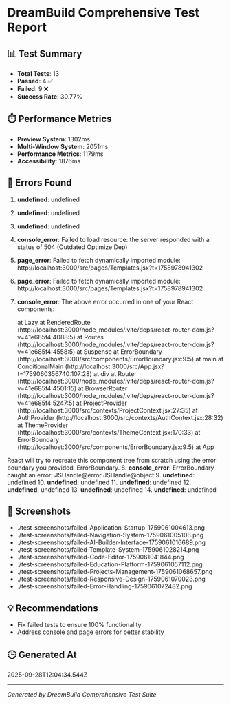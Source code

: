 # DreamBuild Comprehensive Test Report

## 📊 Test Summary

- **Total Tests**: 13
- **Passed**: 4 ✅
- **Failed**: 9 ❌
- **Success Rate**: 30.77%

## ⏱️ Performance Metrics

- **Preview System**: 1302ms
- **Multi-Window System**: 2051ms
- **Performance Metrics**: 1179ms
- **Accessibility**: 1876ms

## 🐛 Errors Found

1. **undefined**: undefined
2. **undefined**: undefined
3. **undefined**: undefined
4. **console_error**: Failed to load resource: the server responded with a status of 504 (Outdated Optimize Dep)
5. **page_error**: Failed to fetch dynamically imported module: http://localhost:3000/src/pages/Templates.jsx?t=1758978941302
6. **page_error**: Failed to fetch dynamically imported module: http://localhost:3000/src/pages/Templates.jsx?t=1758978941302
7. **console_error**: The above error occurred in one of your React components:

    at Lazy
    at RenderedRoute (http://localhost:3000/node_modules/.vite/deps/react-router-dom.js?v=41e685f4:4088:5)
    at Routes (http://localhost:3000/node_modules/.vite/deps/react-router-dom.js?v=41e685f4:4558:5)
    at Suspense
    at ErrorBoundary (http://localhost:3000/src/components/ErrorBoundary.jsx:9:5)
    at main
    at ConditionalMain (http://localhost:3000/src/App.jsx?t=1759060356740:107:28)
    at div
    at Router (http://localhost:3000/node_modules/.vite/deps/react-router-dom.js?v=41e685f4:4501:15)
    at BrowserRouter (http://localhost:3000/node_modules/.vite/deps/react-router-dom.js?v=41e685f4:5247:5)
    at ProjectProvider (http://localhost:3000/src/contexts/ProjectContext.jsx:27:35)
    at AuthProvider (http://localhost:3000/src/contexts/AuthContext.jsx:28:32)
    at ThemeProvider (http://localhost:3000/src/contexts/ThemeContext.jsx:170:33)
    at ErrorBoundary (http://localhost:3000/src/components/ErrorBoundary.jsx:9:5)
    at App

React will try to recreate this component tree from scratch using the error boundary you provided, ErrorBoundary.
8. **console_error**: ErrorBoundary caught an error: JSHandle@error JSHandle@object
9. **undefined**: undefined
10. **undefined**: undefined
11. **undefined**: undefined
12. **undefined**: undefined
13. **undefined**: undefined
14. **undefined**: undefined

## 📸 Screenshots

- ./test-screenshots/failed-Application-Startup-1759061004613.png
- ./test-screenshots/failed-Navigation-System-1759061005108.png
- ./test-screenshots/failed-AI-Builder-Interface-1759061016689.png
- ./test-screenshots/failed-Template-System-1759061028214.png
- ./test-screenshots/failed-Code-Editor-1759061041844.png
- ./test-screenshots/failed-Education-Platform-1759061057112.png
- ./test-screenshots/failed-Projects-Management-1759061068657.png
- ./test-screenshots/failed-Responsive-Design-1759061070023.png
- ./test-screenshots/failed-Error-Handling-1759061072482.png

## 💡 Recommendations

- Fix failed tests to ensure 100% functionality
- Address console and page errors for better stability

## 🕒 Generated At

2025-09-28T12:04:34.544Z

---
*Generated by DreamBuild Comprehensive Test Suite*
